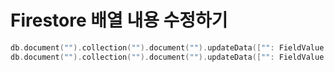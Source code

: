 # Firestore 배열 내용 수정하기
```swift
db.document("").collection("").document("").updateData(["": FieldValue.arrayUnion([""])])
db.document("").collection("").document("").updateData(["": FieldValue.arrayRemove([""])])
```
